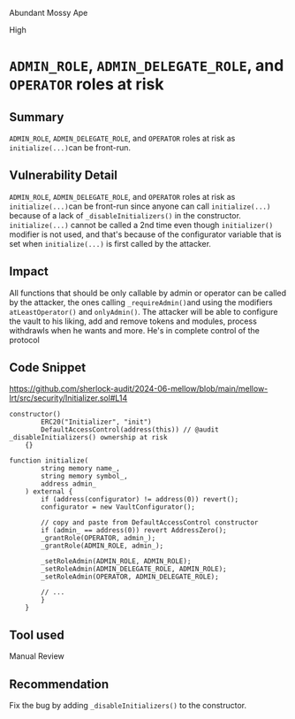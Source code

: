 Abundant Mossy Ape

High

# `ADMIN_ROLE`, `ADMIN_DELEGATE_ROLE`, and `OPERATOR` roles at risk

## Summary
`ADMIN_ROLE`, `ADMIN_DELEGATE_ROLE`, and `OPERATOR` roles at risk as `initialize(...)`can be front-run.

## Vulnerability Detail
`ADMIN_ROLE`, `ADMIN_DELEGATE_ROLE`, and `OPERATOR` roles at risk as `initialize(...)`can be front-run since anyone can call `initialize(...)` because of a lack of `_disableInitializers()` in the constructor. `initialize(...)` cannot be called a 2nd time even though `initializer()` modifier is not used, and that's because of the configurator variable that is set when `initialize(...)` is first called by the attacker.

## Impact
All functions that should be only callable by admin or operator can be called by the attacker, the ones calling `_requireAdmin()`and  using the modifiers `atLeastOperator()` and `onlyAdmin()`. The attacker will be able to configure the vault to his liking, add and remove tokens and modules, process withdrawls when he wants and more. He's in complete control of the protocol

## Code Snippet
https://github.com/sherlock-audit/2024-06-mellow/blob/main/mellow-lrt/src/security/Initializer.sol#L14
```solidity
constructor()
        ERC20("Initializer", "init")
        DefaultAccessControl(address(this)) // @audit _disableInitializers() ownership at risk
    {}
    
function initialize(
        string memory name_,
        string memory symbol_,
        address admin_
    ) external {
        if (address(configurator) != address(0)) revert();
        configurator = new VaultConfigurator();

        // copy and paste from DefaultAccessControl constructor
        if (admin_ == address(0)) revert AddressZero();
        _grantRole(OPERATOR, admin_);
        _grantRole(ADMIN_ROLE, admin_);

        _setRoleAdmin(ADMIN_ROLE, ADMIN_ROLE);
        _setRoleAdmin(ADMIN_DELEGATE_ROLE, ADMIN_ROLE);
        _setRoleAdmin(OPERATOR, ADMIN_DELEGATE_ROLE);

        // ...
        }
    }
```
## Tool used
Manual Review

## Recommendation
Fix the bug by adding `_disableInitializers()` to the constructor.